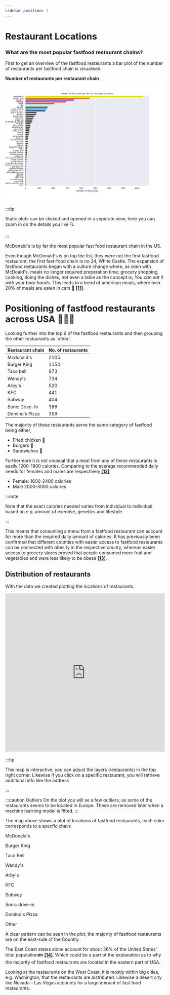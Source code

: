 ```yaml
---
sidebar_position: 1
---
```



# Restaurant Locations

### What are the most popular fastfood restaurant chains? 

First to get an overview of the fastfood restaurants a bar plot of the number of restaurants per fastfood chain is visualised. 


**Number of restaurants per restaurant chain** 
[ ![](stat2.png) ](stat2.png)

:::tip

Static plots can be clicked and opened in a seperate view, here you can zoom in on the details you like 🔍 

:::

McDonald's is by far the most popular fast food restaurant chain in the US. 

Even though McDonald's is on top the list, they were not the first fastfood restaurant, the first fast-food chain is no 24, White Castle. The expansion of fastfood restaurants began with a culture change where, as seen with McDoald's, meals no longer required preperation time; grocery shopping, cooking, doing the dishes, not even a table as the concept is; *You can eat it with your bare hands*. This leads to a trend of american meals, where over 20% of meals are eaten in cars :blue_car: 
**[[11]](https://web.colby.edu/st297-global18/2018/10/29/americas-fast-food-obsession/#:~:text=One%20of%20the%20main%20reasons,and%20get%20a%20full%20meal)**.




# Positioning of fastfood restaurants across USA 📍🇺🇸


Looking further into the top 9 of the fastfood restaurants and then grouping the other restaurants as 'other'. 

| Restaurant chain 	| No. of restaurants 	|
|---	|---	|
| Mcdonald's 	| 2105 	|
| Burger King 	| 1154 	|
| Taco bell 	| 873 	|
| Wendy's 	| 734 	|
| Arby's 	| 520 	|
| KFC	| 441 	|
| Subway 	| 404 	|
| Sonic Drive-In 	| 386 	|
| Domino's Pizza 	| 359 	|


The majority of these restaurants serve the same category of fastfood being either, 
* Fried chicken 🍗
* Burgers 🍔
* Sandwiches 🥪

Furthermore it is not unusual that a meal from any of these restaurants is easily 1200-1900 calories. Comparing to the average recommended daily needs for females and males are respectively **[[12]](https://www.medicalnewstoday.com/articles/245588#:~:text=According%20to%20the%202015%2D2020,overall%20health%2C%20and%20activity%20level)**;
* Female: 1600-2400 calories
* Male 2000-3000 calories

:::note 

Note that the exact calories needed varies from individual to individual based on e.g. amount of exercise, genetics and lifestyle

:::


This means that consuming a menu from a fastfood restaurant can account for more than the required daily amount of calories. It has previously been confirmed that different counties with easier access to fastfood restaurants can be connected with obesity in the respective county, whereas easier access to grocery stores proved that people consumed more fruit and vegetables and were less likely to be obese **[[13]](https://www.nature.com/articles/s41467-021-27522-y)**. 

## Distribution of restaurants
With the data we created plotting the locations of restaurants. 

<iframe src="https://peetzie.github.io/SocialData_InteractiveMaps/Fastfood_locations.html"
	sandbox="allow-same-origin allow-scripts"
	width="100%"
	height="500"
	scrolling="yes"
	seamless="seamless"
	frameborder="0">
</iframe>

:::tip

This map is interactive, you can adjust the layers (restaurants) in the top right corner. 
Likewise if you click on a specific restaurant, you will retrieve additional info like the address

:::

:::caution Outliers
On the plot you will se a few outliers, as some of the restaurants seems to be located in Europe. These are removed later when a machine learning model is fitted.
:::


The map above shows a plot of locations of fastfood restaurants, each color corresponds to a specfic chain: <p className="mcd">McDonald's</p>
<p className="bk">Burger King</p>
<p className="tb">Taco Bell</p>
<p className="wd">Wendy's</p>
<p className="ab">Arby's</p>
<p className="kfc"> KFC</p>
<p className="subway">Subway</p>
<p className="sonic">Sonic drive-in</p>
<p className="domino">Domino's Pizza</p>
<p className="other">Other</p>




A clear pattern can be seen in the plot; the majority of fastfood restaurants are on the east-side of the Country. 

The East Coast states alone account for about 36% of the United States' total population👪 **[[14]](https://worldpopulationreview.com/state-rankings/east-coast-states)**.
Which could be a part of the explanation as to why the majority of fastfood restaurants are located in the eastern part of USA. 

Looking at the restaurants on the West Coast, it is mostly within big cities, e.g. Washington, that the restaurants are distributed. Likewise a desert city like Nevada - Las Vegas accounts for a large amount of fast food restaurants. 



